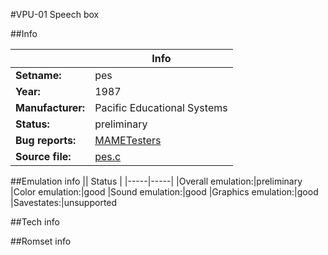 #VPU-01 Speech box

##Info

||Info|
|-----|-----|
|**Setname:**|pes
|**Year:**|1987
|**Manufacturer:**|Pacific Educational Systems
|**Status:**|preliminary
|**Bug reports:**|[MAMETesters](http://mametesters.org/view_all_set.php?type=1&temporary=y&search=pes.c)
|**Source file:**|[pes.c](https://github.com/mamedev/mame/blob/master/src/mess/drivers/pes.c)

##Emulation info
|| Status |
|-----|-----|
|Overall emulation:|preliminary
|Color emulation:|good
|Sound emulation:|good
|Graphics emulation:|good
|Savestates:|unsupported

##Tech info

##Romset info

<!--- START OF EDITED COMMENT DO NOT TOUCH TEXT ABOVE-->
